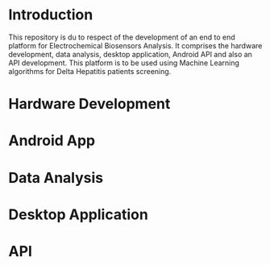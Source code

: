 # Introduction
This repository is du to respect of the development of an end to end platform for Electrochemical Biosensors Analysis.
It comprises the hardware development, data analysis, desktop application, Android API and also an API development.
This platform is to be used using Machine Learning algorithms for Delta Hepatitis patients screening.

# Hardware Development

# Android App

# Data Analysis

# Desktop Application

# API
